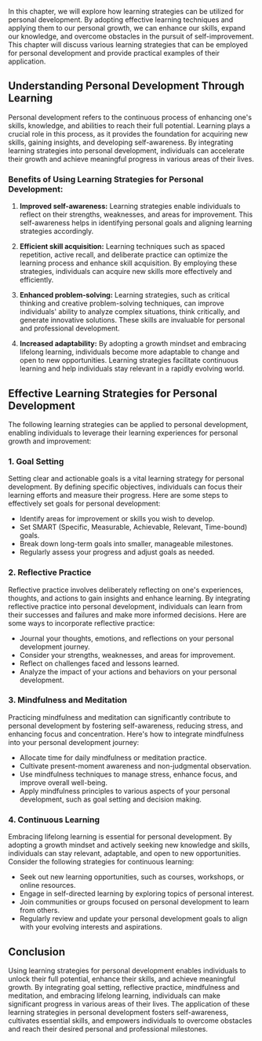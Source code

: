 
In this chapter, we will explore how learning strategies can be utilized for personal development. By adopting effective learning techniques and applying them to our personal growth, we can enhance our skills, expand our knowledge, and overcome obstacles in the pursuit of self-improvement. This chapter will discuss various learning strategies that can be employed for personal development and provide practical examples of their application.

Understanding Personal Development Through Learning
---------------------------------------------------

Personal development refers to the continuous process of enhancing one's skills, knowledge, and abilities to reach their full potential. Learning plays a crucial role in this process, as it provides the foundation for acquiring new skills, gaining insights, and developing self-awareness. By integrating learning strategies into personal development, individuals can accelerate their growth and achieve meaningful progress in various areas of their lives.

### Benefits of Using Learning Strategies for Personal Development:

1. **Improved self-awareness:** Learning strategies enable individuals to reflect on their strengths, weaknesses, and areas for improvement. This self-awareness helps in identifying personal goals and aligning learning strategies accordingly.

2. **Efficient skill acquisition:** Learning techniques such as spaced repetition, active recall, and deliberate practice can optimize the learning process and enhance skill acquisition. By employing these strategies, individuals can acquire new skills more effectively and efficiently.

3. **Enhanced problem-solving:** Learning strategies, such as critical thinking and creative problem-solving techniques, can improve individuals' ability to analyze complex situations, think critically, and generate innovative solutions. These skills are invaluable for personal and professional development.

4. **Increased adaptability:** By adopting a growth mindset and embracing lifelong learning, individuals become more adaptable to change and open to new opportunities. Learning strategies facilitate continuous learning and help individuals stay relevant in a rapidly evolving world.

Effective Learning Strategies for Personal Development
------------------------------------------------------

The following learning strategies can be applied to personal development, enabling individuals to leverage their learning experiences for personal growth and improvement:

### 1. Goal Setting

Setting clear and actionable goals is a vital learning strategy for personal development. By defining specific objectives, individuals can focus their learning efforts and measure their progress. Here are some steps to effectively set goals for personal development:

* Identify areas for improvement or skills you wish to develop.
* Set SMART (Specific, Measurable, Achievable, Relevant, Time-bound) goals.
* Break down long-term goals into smaller, manageable milestones.
* Regularly assess your progress and adjust goals as needed.

### 2. Reflective Practice

Reflective practice involves deliberately reflecting on one's experiences, thoughts, and actions to gain insights and enhance learning. By integrating reflective practice into personal development, individuals can learn from their successes and failures and make more informed decisions. Here are some ways to incorporate reflective practice:

* Journal your thoughts, emotions, and reflections on your personal development journey.
* Consider your strengths, weaknesses, and areas for improvement.
* Reflect on challenges faced and lessons learned.
* Analyze the impact of your actions and behaviors on your personal development.

### 3. Mindfulness and Meditation

Practicing mindfulness and meditation can significantly contribute to personal development by fostering self-awareness, reducing stress, and enhancing focus and concentration. Here's how to integrate mindfulness into your personal development journey:

* Allocate time for daily mindfulness or meditation practice.
* Cultivate present-moment awareness and non-judgmental observation.
* Use mindfulness techniques to manage stress, enhance focus, and improve overall well-being.
* Apply mindfulness principles to various aspects of your personal development, such as goal setting and decision making.

### 4. Continuous Learning

Embracing lifelong learning is essential for personal development. By adopting a growth mindset and actively seeking new knowledge and skills, individuals can stay relevant, adaptable, and open to new opportunities. Consider the following strategies for continuous learning:

* Seek out new learning opportunities, such as courses, workshops, or online resources.
* Engage in self-directed learning by exploring topics of personal interest.
* Join communities or groups focused on personal development to learn from others.
* Regularly review and update your personal development goals to align with your evolving interests and aspirations.

Conclusion
----------

Using learning strategies for personal development enables individuals to unlock their full potential, enhance their skills, and achieve meaningful growth. By integrating goal setting, reflective practice, mindfulness and meditation, and embracing lifelong learning, individuals can make significant progress in various areas of their lives. The application of these learning strategies in personal development fosters self-awareness, cultivates essential skills, and empowers individuals to overcome obstacles and reach their desired personal and professional milestones.
